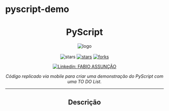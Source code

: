 # pyscript-demo

<h1 align="center">PyScript</h1>

<div align="center">

<img src="https://github.com/qassuncao/pyscript-demo/blob/main/python-in-the-browser.gif" alt="logo"/>

<br>
<br>

<img src="https://img.shields.io/static/v1?label=%F0%9F%8C%9F&message=If%20Useful&style=style=flat&color=BC4E99" alt="stars"/>
<a href="https://github.com/qassuncao/pyscript-demo/stargazers"><img src="https://img.shields.io/github/stars/qassuncao/pyscript-demo" alt="stars"/></a>
<a href="https://github.com/qassuncao/pyscript-demo/network/members"><img src="https://img.shields.io/github/forks/qassuncao/pyscript-demo" alt="forks"/></a>

[![Linkedin: FABIO ASSUNÇÃO](https://img.shields.io/badge/-Fabio-blue?style=flat-square&logo=Linkedin&logoColor=white&link=https://www.linkedin.com/in/fabio-assunção-qa/)](https://www.linkedin.com/in/fabio-assunção-qa/)

<i>Código replicado via mobile para criar uma demonstração do PyScript com uma TO DO List.</i>

---
## Descrição
